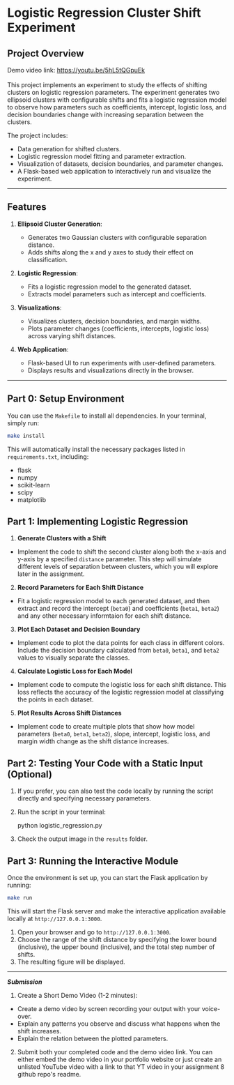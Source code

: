 # Logistic Regression Cluster Shift Experiment

## Project Overview
Demo video link: https://youtu.be/5hL5tQGpuEk <br></br>
This project implements an experiment to study the effects of shifting clusters on logistic regression parameters. The experiment generates two ellipsoid clusters with configurable shifts and fits a logistic regression model to observe how parameters such as coefficients, intercept, logistic loss, and decision boundaries change with increasing separation between the clusters.

The project includes:
- Data generation for shifted clusters.
- Logistic regression model fitting and parameter extraction.
- Visualization of datasets, decision boundaries, and parameter changes.
- A Flask-based web application to interactively run and visualize the experiment.

---

## Features

1. **Ellipsoid Cluster Generation**:
   - Generates two Gaussian clusters with configurable separation distance.
   - Adds shifts along the x and y axes to study their effect on classification.

2. **Logistic Regression**:
   - Fits a logistic regression model to the generated dataset.
   - Extracts model parameters such as intercept and coefficients.

3. **Visualizations**:
   - Visualizes clusters, decision boundaries, and margin widths.
   - Plots parameter changes (coefficients, intercepts, logistic loss) across varying shift distances.

4. **Web Application**:
   - Flask-based UI to run experiments with user-defined parameters.
   - Displays results and visualizations directly in the browser.

---


## Part 0: Setup Environment

You can use the `Makefile` to install all dependencies. In your terminal, simply run:

```bash
make install
```

This will automatically install the necessary packages listed in `requirements.txt`, including:

- flask
- numpy
- scikit-learn
- scipy
- matplotlib

## Part 1: Implementing Logistic Regression

1. **Generate Clusters with a Shift**  
- Implement the code to shift the second cluster along both the x-axis and y-axis by a specified `distance` parameter. This step will simulate different levels of separation between clusters, which you will explore later in the assignment.

2. **Record Parameters for Each Shift Distance**  
- Fit a logistic regression model to each generated dataset, and then extract and record the intercept (`beta0`) and coefficients (`beta1`, `beta2`) and any other necessary informtaion for each shift distance.

3. **Plot Each Dataset and Decision Boundary**  
- Implement code to plot the data points for each class in different colors. Include the decision boundary calculated from `beta0`, `beta1`, and `beta2` values to visually separate the classes.

4. **Calculate Logistic Loss for Each Model**  
- Implement code to compute the logistic loss for each shift distance. This loss reflects the accuracy of the logistic regression model at classifying the points in each dataset.

5. **Plot Results Across Shift Distances**  
- Implement code to create multiple plots that show how model parameters (`beta0`, `beta1`, `beta2`), slope, intercept, logistic loss, and margin width change as the shift distance increases.    

## Part 2: Testing Your Code with a Static Input (Optional)

1. If you prefer, you can also test the code locally by running the script directly and specifying necessary parameters. 

2. Run the script in your terminal:
   
   python logistic_regression.py

3. Check the output image in the `results` folder.

## Part 3: Running the Interactive Module

Once the environment is set up, you can start the Flask application by running:

```bash
make run
```

This will start the Flask server and make the interactive application available locally at `http://127.0.0.1:3000`.

1. Open your browser and go to `http://127.0.0.1:3000`.
2. Choose the range of the shift distance by specifying the lower bound (inclusive), the upper bound (inclusive), and the total step number of shifts.
3. The resulting figure will be displayed.

---
***Submission***

1. Create a Short Demo Video (1-2 minutes):

- Create a demo video by screen recording your output with your voice-over.
- Explain any patterns you observe and discuss what happens when the shift increases.
- Explain the relation between the plotted parameters.

2. Submit both your completed code and the demo video link.
You can either embed the demo video in your portfolio website or just create an unlisted YouTube video with a link to that YT video in your assignment 8 github repo's readme.

